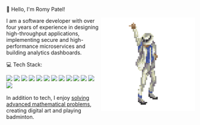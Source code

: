 <p align="left">👋 Hello, I'm Romy Patel!</p>
<img align="right" width="250" src="https://github.com/RomyPatel/RomyPatel/blob/main/profile_.gif">
<p align="left">I am a software developer with over four years of experience in designing high-throughput applications, implementing secure and high-performance microservices and building analytics dashboards. </p>
<p align="left"> 💻 Tech Stack: </p>
<p align="left">
<img src="https://img.shields.io/badge/java-%23ED8B00.svg?style=flat&logo=java&logoColor=white" />
<img src="https://img.shields.io/badge/python-3670A0?style=flat&logo=python&logoColor=ffdd54" />
<img src="https://img.shields.io/badge/JavaScript-F7DF1E?style=flat&logo=javascript&logoColor=black" /> 
<img src="https://img.shields.io/badge/css3-%231572B6.svg?style=flat&logo=css3&logoColor=white" />
<img src="https://img.shields.io/badge/html5-%23E34F26.svg?style=flat&logo=html5&logoColor=white" />
<img src="https://img.shields.io/badge/AWS-%23FF9900.svg?style=flat&logo=amazon-aws&logoColor=white" />
<img src="https://img.shields.io/badge/node.js-6DA55F?style=flat&logo=node.js&logoColor=white"/>
<img src="https://img.shields.io/badge/react-%2320232a.svg?style=flat&logo=react&logoColor=%2361DAFB"/>
<img src="https://img.shields.io/badge/spring-%236DB33F.svg?style=flat&logo=spring&logoColor=white"/>
<img src="https://img.shields.io/badge/sqlite-%2307405e.svg?style=flat&logo=sqlite&logoColor=white"/>
<img src="https://img.shields.io/badge/MongoDB-%234ea94b.svg?style=flat&logo=mongodb&logoColor=white" />
<img src="https://img.shields.io/badge/mysql-4479A1.svg?style=flat&logo=mysql&logoColor=white" />
<img src="https://img.shields.io/badge/PostgreSQL-316192?style=flat&logo=postgresql&logoColor=white" />
</p>

In addition to tech, I enjoy [solving advanced mathematical problems](https://github.com/RomyPatel/cool-math-stuff), creating digital art and playing badminton.
